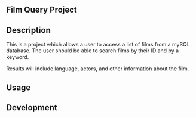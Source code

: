 ## Film Query Project

## Description
This is a project which allows a user to access a list of films from a mySQL database. 
The user should be able to search films by their ID and by a keyword.

Results will include language, actors, and other information about the film. 

## Usage

## Development

